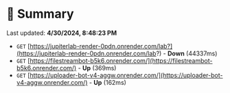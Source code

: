 # 📖 Summary
Last updated: **4/30/2024, 8:48:23 PM**

- `GET` [https://jupiterlab-render-0pdn.onrender.com/lab?](https://jupiterlab-render-0pdn.onrender.com/lab?) - **Down** (44337ms)
- `GET` [https://filestreambot-b5k6.onrender.com/](https://filestreambot-b5k6.onrender.com/) - **Up** (369ms)
- `GET` [https://uploader-bot-v4-aggw.onrender.com/](https://uploader-bot-v4-aggw.onrender.com/) - **Up** (162ms)
